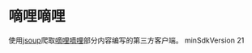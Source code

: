 # 嘀哩嘀哩
使用[jsoup](https://github.com/jhy/jsoup)爬取[嘀哩嘀哩](http://www.dilidili.wang/)部分内容编写的第三方客户端。
minSdkVersion 21
